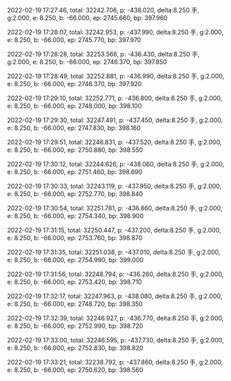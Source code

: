 2022-02-19 17:27:46, total: 32242.706, p: -438.020, delta:8.250 手, g:2.000, e: 8.250, b: -66.000, ep: 2745.660, bp: 397.960

2022-02-19 17:28:07, total: 32242.953, p: -437.990, delta:8.250 手, g:2.000, e: 8.250, b: -66.000, ep: 2745.770, bp: 397.970

2022-02-19 17:28:28, total: 32253.566, p: -436.430, delta:8.250 手, g:2.000, e: 8.250, b: -66.000, ep: 2746.370, bp: 397.850

2022-02-19 17:28:49, total: 32252.881, p: -436.990, delta:8.250 手, g:2.000, e: 8.250, b: -66.000, ep: 2746.370, bp: 397.920

2022-02-19 17:29:10, total: 32252.771, p: -436.800, delta:8.250 手, g:2.000, e: 8.250, b: -66.000, ep: 2748.000, bp: 398.100

2022-02-19 17:29:30, total: 32247.491, p: -437.450, delta:8.250 手, g:2.000, e: 8.250, b: -66.000, ep: 2747.830, bp: 398.160

2022-02-19 17:29:51, total: 32246.831, p: -437.520, delta:8.250 手, g:2.000, e: 8.250, b: -66.000, ep: 2750.880, bp: 398.550

2022-02-19 17:30:12, total: 32244.626, p: -438.060, delta:8.250 手, g:2.000, e: 8.250, b: -66.000, ep: 2751.460, bp: 398.690

2022-02-19 17:30:33, total: 32243.119, p: -437.950, delta:8.250 手, g:2.000, e: 8.250, b: -66.000, ep: 2752.770, bp: 398.840

2022-02-19 17:30:54, total: 32251.781, p: -436.860, delta:8.250 手, g:2.000, e: 8.250, b: -66.000, ep: 2754.340, bp: 398.900

2022-02-19 17:31:15, total: 32250.447, p: -437.200, delta:8.250 手, g:2.000, e: 8.250, b: -66.000, ep: 2753.760, bp: 398.870

2022-02-19 17:31:35, total: 32251.038, p: -437.010, delta:8.250 手, g:2.000, e: 8.250, b: -66.000, ep: 2754.990, bp: 399.000

2022-02-19 17:31:56, total: 32248.794, p: -436.260, delta:8.250 手, g:2.000, e: 8.250, b: -66.000, ep: 2753.420, bp: 398.710

2022-02-19 17:32:17, total: 32247.963, p: -438.080, delta:8.250 手, g:2.000, e: 8.250, b: -66.000, ep: 2748.720, bp: 398.350

2022-02-19 17:32:39, total: 32246.927, p: -436.770, delta:8.250 手, g:2.000, e: 8.250, b: -66.000, ep: 2752.990, bp: 398.720

2022-02-19 17:33:00, total: 32246.595, p: -437.730, delta:8.250 手, g:2.000, e: 8.250, b: -66.000, ep: 2752.830, bp: 398.820

2022-02-19 17:33:21, total: 32238.792, p: -437.860, delta:8.250 手, g:2.000, e: 8.250, b: -66.000, ep: 2750.620, bp: 398.560